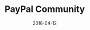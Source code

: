 ---
layout: site
title: "PayPal Community"
date: 2018-04-12
categories: [finance]
version: 1.4.8
major: 1
minor: 4
patch: 8
slug: paypal-community
link: https://www.paypal-community.com
permalink: /sites/:slug
---
